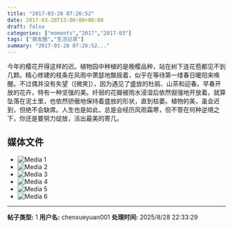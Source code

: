 ```yaml
---
title: "2017-03-28 07:26:52"
date: 2017-03-28T13:00:00+08:00
draft: false
categories: ["moments","2017","2017-03"]
tags: ["朋友圈","生活记录"]
summary: "2017-03-28 07:26:52..."
---
```


今年的樱花开得这样的迟。植物园中种植的是晚樱品种，站在树下连花苞都见不到几颗。精心修建的枝条在风雨中萧瑟地飘摇着，似乎在等待第一缕春日暖阳来唤醒。不过偶并没有失望（[微笑]），因为遇见了盛放的杜鹃、山茶和迎春。早春开放的花卉，特有一种坚强的美。纤弱的花瓣被雨水浸湿后依然倔强地开放着。就算坠落在泥土里，也依然骄傲地保持着盛放的形状，直到枯萎。植物的美，虽会迟到，但绝不会缺席。人生也是如此，总是会经历风雨霜寒，但不管在何种逆境之下，你还是要努力绽放，活出最美的寄几。

## 媒体文件

- ![Media 1](/Moments/photos/2017-03-28/201703280726520.jpg)
- ![Media 2](/Moments/photos/2017-03-28/201703280726521.jpg)
- ![Media 3](/Moments/photos/2017-03-28/201703280726522.jpg)
- ![Media 4](/Moments/photos/2017-03-28/201703280726523.jpg)
- ![Media 5](/Moments/photos/2017-03-28/201703280726524.jpg)
- ![Media 6](/Moments/photos/2017-03-28/201703280726525.jpg)

---

**帖子类型:** 1
**用户名:** chenxueyuan001
**处理时间:** 2025/8/28 22:33:29